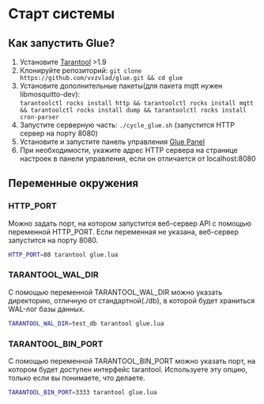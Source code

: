 # Старт системы

## Как запустить Glue?

1. Установите [Tarantool](https://www.tarantool.io/en/download/) >1.9
1. Клонируйте репозиторий: ```git clone https://github.com/vvzvlad/glue.git && cd glue```
1. Установите дополнительные пакеты(для пакета mqtt нужен libmosquitto-dev):  
```tarantoolctl rocks install http && tarantoolctl rocks install mqtt && tarantoolctl rocks install dump && tarantoolctl rocks install cron-parser```
1. Запустите серверную часть: ```./cycle_glue.sh``` (запустится HTTP сервер на порту 8080)
1. Установите и запустите панель управления [Glue Panel](https://github.com/vvzvlad/glue_panel)
1. При необходимости, укажите адрес HTTP сервера на странице настроек в панели управления, если он отличается от localhost:8080

## Переменные окружения

### HTTP_PORT
Можно задать порт, на котором запустится веб-сервер API c помощью переменной HTTP_PORT. Если переменная не указана, веб-сервер запустится на порту 8080.

```bash
HTTP_PORT=80 tarantool glue.lua
```

### TARANTOOL_WAL_DIR

С помощью переменной TARANTOOL_WAL_DIR можно указать директорию, отличную от стандартной(./db), в которой будет храниться WAL-лог базы данных. 

```bash
TARANTOOL_WAL_DIR=test_db tarantool glue.lua
```

### TARANTOOL_BIN_PORT

С помощью переменной TARANTOOL_BIN_PORT можно указать порт, на котором будет доступен интерфейс tarantool. Используете эту опцию, только если вы понимаете, что делаете. 

```bash
TARANTOOL_BIN_PORT=3333 tarantool glue.lua
```
